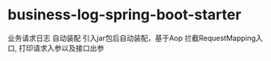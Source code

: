 # business-log-spring-boot-starter
业务请求日志 自动装配
  引入jar包后自动装配，基于Aop 拦截RequestMapping入口, 打印请求入参以及接口出参
